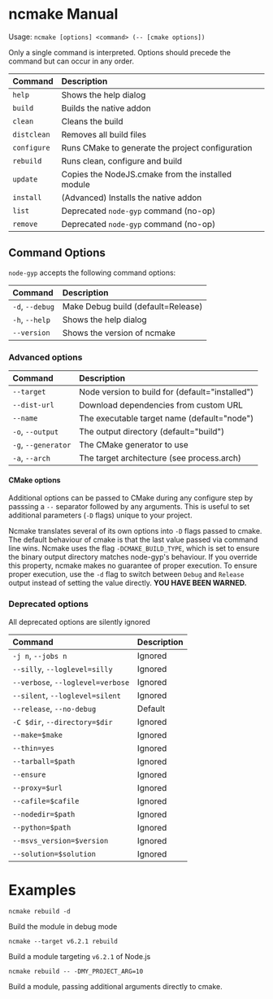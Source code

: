 # ncmake Manual

Usage: `ncmake [options] <command> (-- [cmake options])`

Only a single command is interpreted. Options should precede the command but can occur in any order.

| **Command**   | **Description**
|:--------------|:--------------------------------------------------------
| `help`        | Shows the help dialog
| `build`       | Builds the native addon
| `clean`       | Cleans the build
| `distclean`   | Removes all build files
| `configure`   | Runs CMake to generate the project configuration
| `rebuild`     | Runs clean, configure and build
| `update`      | Copies the NodeJS.cmake from the installed module
| `install`     | (Advanced) Installs the native addon
| `list`        | Deprecated `node-gyp` command (no-op)
| `remove`      | Deprecated `node-gyp` command (no-op)


## Command Options

`node-gyp` accepts the following command options:

| **Command**                       | **Description**
|:----------------------------------|:------------------------------------------
| `-d`, `--debug`                   | Make Debug build (default=Release)
| `-h`, `--help`                    | Shows the help dialog
| `--version`                       | Shows the version of ncmake

### Advanced options

| **Command**                       | **Description**
|:----------------------------------|:------------------------------------------
| `--target`                        | Node version to build for (default="installed")
| `--dist-url`                      | Download dependencies from custom URL
| `--name`                          | The executable target name (default="node")
| `-o`, `--output`                  | The output directory (default="build")
| `-g`, `--generator`               | The CMake generator to use
| `-a`, `--arch`                    | The target architecture (see process.arch)

#### CMake options

Additional options can be passed to CMake during any configure step by passsing a `--` separator
followed by any arguments. This is useful to set additional parameters (`-D` flags) unique to your project.

Ncmake translates several of its own options into `-D` flags passed to cmake. The default behaviour of cmake is that the last value passed via command line wins. Ncmake uses the flag `-DCMAKE_BUILD_TYPE`, which is set to ensure the binary output directory matches node-gyp's behaviour. If you override this property, ncmake makes no guarantee of proper execution. To ensure proper execution, use the `-d` flag to switch between `Debug` and `Release` output instead of setting the value directly. **YOU HAVE BEEN WARNED.**

### Deprecated options

All deprecated options are silently ignored

| **Command**                       | **Description**
|:----------------------------------|:------------------------------------------
| `-j n`, `--jobs n`                | Ignored
| `--silly`, `--loglevel=silly`     | Ignored
| `--verbose`, `--loglevel=verbose` | Ignored
| `--silent`, `--loglevel=silent`   | Ignored
| `--release`, `--no-debug`         | Default
| `-C $dir`, `--directory=$dir`     | Ignored
| `--make=$make`                    | Ignored
| `--thin=yes`                      | Ignored
| `--tarball=$path`                 | Ignored
| `--ensure`                        | Ignored
| `--proxy=$url`                    | Ignored
| `--cafile=$cafile`                | Ignored
| `--nodedir=$path`                 | Ignored
| `--python=$path`                  | Ignored
| `--msvs_version=$version`         | Ignored
| `--solution=$solution`            | Ignored

# Examples

    ncmake rebuild -d

Build the module in debug mode

    ncmake --target v6.2.1 rebuild

Build a module targeting `v6.2.1` of Node.js

    ncmake rebuild -- -DMY_PROJECT_ARG=10

Build a module, passing additional arguments directly to cmake.

